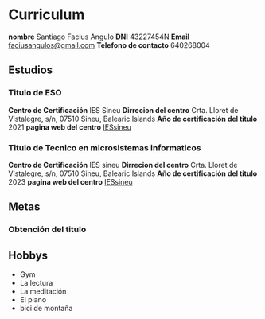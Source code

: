 # Curriculum
**nombre** Santiago Facius Angulo
**DNI** 43227454N
**Email** faciusangulos@gmail.com
**Telefono de contacto** 640268004
## Estudios 
### Titulo de ESO 
**Centro de Certificación** IES Sineu 
**Dirrecion del centro** Crta. Lloret de Vistalegre, s/n, 07510 Sineu, Balearic Islands
**Año de certificación del titulo** 2021
**pagina web del centro** [IESsineu](https://redols.caib.es/c07008481/)
### Titulo de Tecnico en microsistemas informaticos 
**Centro de Certificación** IES sineu
**Dirrecion del centro** Crta. Lloret de Vistalegre, s/n, 07510 Sineu, Balearic Islands
**Año de certificación del titulo** 2023 
**pagina web del centro** [IESsineu](https://redols.caib.es/c07008481/)

## Metas
### Obtención del titulo 

## Hobbys

* Gym
* La lectura
* La meditación
* El piano
* bici de montaña 
 
